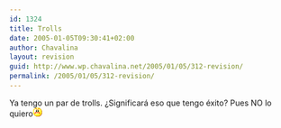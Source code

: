 ```yaml
---
id: 1324
title: Trolls
date: 2005-01-05T09:30:41+02:00
author: Chavalina
layout: revision
guid: http://www.wp.chavalina.net/2005/01/05/312-revision/
permalink: /2005/01/05/312-revision/
---
```

Ya tengo un par de trolls. &iquest;Significará eso que tengo éxito? Pues NO lo quiero![emo](/imagenes/emoticonos/enfadado.gif)
